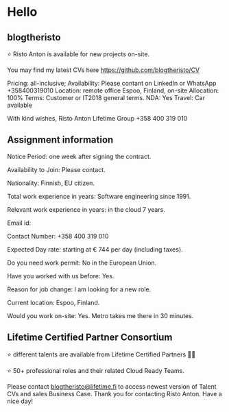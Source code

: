 # Hello

## blogtheristo

⭐  Risto Anton is available for new projects on-site.

You may find my latest CVs here
<https://github.com/blogtheristo/CV>

Pricing: all-inclusive;
Availability: Please contant on LinkedIn or WhatsApp +358400319010
Location: remote office Espoo, Finland, on-site
Allocation: 100%
Terms: Customer or IT2018 general terms.
NDA: Yes
Travel: Car available

With kind wishes,
Risto Anton
Lifetime Group
+358 400 319 010

## Assignment information

Notice Period: one week after signing the contract.

Availability to Join: Please contact.

Nationality: Finnish, EU citizen.

Total work experience in years: Software engineering since 1991.

Relevant work experience in years: in the cloud 7 years.

Email id:

Contact Number: +358 400 319 010

Expected Day rate: starting at € 744 per day (including taxes).

Do you need work permit: No in the European Union.

Have you worked with us before: Yes.

Reason for job change: I am looking for a new role.

Current location: Espoo, Finland.

Would you work on-site: Yes. Metro takes me there in 30 minutes.

## Lifetime Certified Partner Consortium

⭐ different talents are available from Lifetime Certified Partners 👱‍♀️

⭐ 50+ professional roles and their related Cloud Ready Teams.

Please contact blogtheristo@lifetime.fi to access newest version of Talent CVs and sales Business Case.
Thank you for contacting Risto Anton. Have a nice day!
